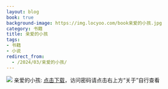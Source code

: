 ```yaml
---
layout: blog
book: true
background-image: https://img.locyoo.com/book亲爱的小孩.jpg
category: 书籍
title: 亲爱的小孩
tags:
- 书籍
- 小说
redirect_from:
  - /2024/03/亲爱的小孩/
---
```

![](https://img.locyoo.com/book亲爱的小孩.jpg)
亲爱的小孩: <a name = "ref1" href="https://url18.ctfile.com/f/50983618-1449297883-0323fe?p=3619">点击下载</a>，访问密码请点击右上方“关于”自行查看